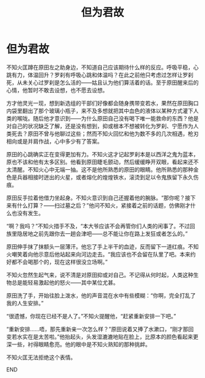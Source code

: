 ﻿---
title: 但为君故
fandom: 薄樱鬼
characters: 原田左之助/不知火匡
rating: General
excerpt: 不知火无法拒绝原田的挑衅。
---

# 但为君故



不知火匡蹲在原田左之助身边，不知道自己应该期待什么样的反应。呼吸平稳，心跳有力，体温回升？罗刹有呼吸心跳和体温吗？在此之前他只考虑过怎样让罗刹死，从未关心过罗刹是怎么活的——姑且认为他们算活着的话。至于原田醒来后的心情，他暂时不敢去设想，也不愿去设想。

方才他灵光一现，想到新选组的干部们好像都会随身携带变若水，果然在原田胸口内袋里翻出了那个玻璃小瓶子，来不及多想就把其中血色的液体以某种方式灌下人类的喉咙。随后他才意识到——为什么原田自己没有喝下唯一能救命的东西？他是对自己的状况缺乏了解，还是没有想到，抑或根本不想被转化为罗刹、宁愿作为人类死去？原田不曾与他聊过这些；然而不知火回忆和他为数不多的几次相遇，枪刃相向或是并肩作战，心中多少有了答案。

原田的心跳确实正在变得更加有力。不知火这才记起罗刹本是以西洋之鬼为蓝本，原也不该和他有太多区别。他看到原田睫毛颤动，然后缓缓睁开双眼，看起来还不太清醒。不知火心中无端一抽。这不是他所熟悉的原田的眼睛。他所熟悉的那种金色是兵器相接时迸出的火星，或者熔化的煌煌铁水，滚烫到足以令鬼族留下永久伤痕。

原田反手拉着他借力坐起身。不知火意识到自己还握着他的腕脉。“那你呢？接下来有什么打算？——扫过墓之后？”他问不知火，紧接着之前的话题，仿佛刚才什么也没有发生。

“啊？我吗？”不知火措手不及，“本大爷应该不会再管你们人类的闲事了。不过回族里隐居地之前先跟你去一趟会津吧——总不能让你在路上发狂或者怎么的。”

原田伸手抹了抹额头一层薄汗。他忘了手上半干的血迹，反而留下一道红痕。不知火嘲笑着向他示意后他站起来向河边走去。“我应该也不会留在队里了吧。本来约好都不会喝那个的，现在这样很没立场啊。”

不知火忽然生起气来，说不清是对原田抑或对自己。不记得从何时起，人类这种生物总是能轻易激起他的怒火——其中某位尤甚。

原田洗了手，开始往脸上泼水，他的声音混在水中有些模糊：“你啊，完全打乱了我的人生安排。”

“很遗憾，你现在已经不是人了。”不知火提醒他，“赶紧重新安排一下吧。”

“重新安排……唔，那先重新亲一次怎么样？”原田说着又捧了水漱口，“刚才那回变若水实在是太苦啦。”他抬起头，头发湿漉漉地贴在脸上，比原本的颜色看起来更深一些，衬得眼睛愈亮。他的眼中是不知火熟知的那种挑衅。

不知火匡无法拒绝这个表情。



END
